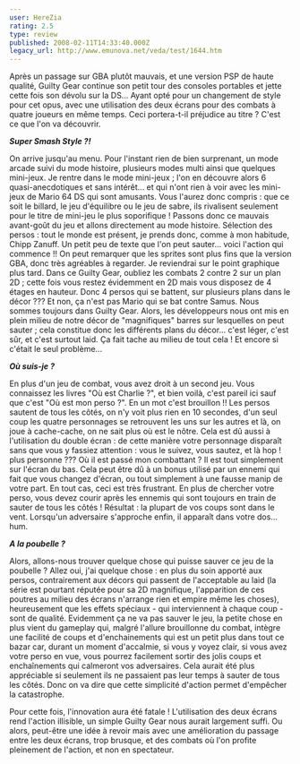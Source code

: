 ```yaml
---
user: HereZia
rating: 2.5
type: review
published: 2008-02-11T14:33:40.000Z
legacy_url: http://www.emunova.net/veda/test/1644.htm
---
```

Après un passage sur GBA plutôt mauvais, et une version PSP de haute qualité, Guilty Gear continue son petit tour des consoles portables et jette cette fois son dévolu sur la DS... Ayant opté pour un changement de style pour cet opus, avec une utilisation des deux écrans pour des combats à quatre joueurs en même temps. Ceci portera-t-il préjudice au titre ? C'est ce que l'on va découvrir.  

  

_**Super Smash Style ?!**_  

On arrive jusqu'au menu. Pour l'instant rien de bien surprenant, un mode arcade suivi du mode histoire, plusieurs modes multi ainsi que quelques mini-jeux. Je rentre dans le mode mini-jeux ; l'on en découvre alors 6 quasi-anecdotiques et sans intérêt... et qui n'ont rien à voir avec les mini-jeux de Mario 64 DS qui sont amusants. Vous l'aurez donc compris : que ce soit le billard, le jeu d'équilibre ou le jeu de sabre, ils rivalisent seulement pour le titre de mini-jeu le plus soporifique ! Passons donc ce mauvais avant-goût du jeu et allons directement au mode histoire. Sélection des persos : tout le monde est présent, je prends donc, comme à mon habitude, Chipp Zanuff. Un petit peu de texte que l'on peut sauter... voici l'action qui commence !! On peut remarquer que les sprites sont plus fins que la version GBA, donc très agréables à regarder. Je reviendrai sur le point graphique plus tard. Dans ce Guilty Gear, oubliez les combats 2 contre 2 sur un plan 2D ; cette fois vous restez évidemment en 2D mais vous disposez de 4 étages en hauteur. Donc 4 persos qui se battent, sur plusieurs plans dans le décor ??? Et non, ça n'est pas Mario qui se bat contre Samus. Nous sommes toujours dans Guilty Gear. Alors, les développeurs nous ont mis en plein milieu de notre décor de "magnifiques" barres sur lesquelles on peut sauter ; cela constitue donc les différents plans du décor... c'est léger, c'est sûr, et c'est surtout laid. Ça fait tache au milieu de tout cela ! Et encore si c'était le seul problème...  

  

_**Où suis-je ?**_  

En plus d'un jeu de combat, vous avez droit à un second jeu. Vous connaissez les livres "Où est Charlie ?", et bien voilà, c'est pareil ici sauf que c'est "Où est mon perso ?". En un mot c'est brouillon !! Les persos sautent de tous les côtés, on n'y voit plus rien en 10 secondes, d'un seul coup les quatre personnages se retrouvent les uns sur les autres et là, on joue à cache-cache, on ne sait plus où est le nôtre. Cela est dû aussi à l'utilisation du double écran : de cette manière votre personnage disparaît sans que vous y fassiez attention : vous le suivez, vous sautez, et là hop ! plus personne ??? Où il est passé mon combattant ? Il est tout simplement sur l'écran du bas. Cela peut être dû à un bonus utilisé par un ennemi qui fait que vous changez d'écran, ou tout simplement à une fausse manip de votre part. En tout cas, ceci est très frustrant. En plus de chercher votre perso, vous devez courir après les ennemis qui sont toujours en train de sauter de tous les côtés ! Résultat : la plupart de vos coups sont dans le vent. Lorsqu'un adversaire s'approche enfin, il apparaît dans votre dos... hum.  

  

_**A la poubelle ?**_  

Alors, allons-nous trouver quelque chose qui puisse sauver ce jeu de la poubelle ? Allez oui, j'ai quelque chose : en plus du soin apporté aux persos, contrairement aux décors qui passent de l'acceptable au laid (la série est pourtant réputée pour sa 2D magnifique, l'apparition de ces poutres au milieu des écrans n'arrange rien et empire même les choses), heureusement que les effets spéciaux - qui interviennent à chaque coup - sont de qualité. Evidemment ça ne va pas sauver le jeu, la petite chose en plus vient du gameplay qui, malgré l'allure brouillonne du combat, intègre une facilité de coups et d'enchainements qui est un petit plus dans tout ce bazar car, durant un moment d'accalmie, si vous y voyez clair, si vous avez votre perso en vue, vous pourrez facilement sortir des jolis coups et enchaînements qui calmeront vos adversaires. Cela aurait été plus appréciable si seulement ils ne passaient pas leur temps à sauter de tous les côtés. Donc on va dire que cette simplicité d'action permet d'empêcher la catastrophe.  

  

Pour cette fois, l'innovation aura été fatale ! L'utilisation des deux écrans rend l'action illisible, un simple Guilty Gear nous aurait largement suffi. Ou alors, peut-être une idée à revoir mais avec une amélioration du passage entre les deux écrans, trop brusque, et des combats où l'on profite pleinement de l'action, et non en spectateur.